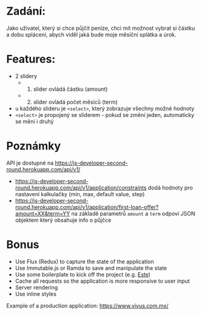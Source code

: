 # Zadání:
Jako uživatel, který si chce půjčit peníze, chci mít možnost vybrat si částku a dobu splácení, abych viděl jaká bude moje měsíční splátka a úrok.

# Features:
- 2 slidery
  - 1. slider ovládá částku (amount)
  - 2. slider ovládá počet měsíců (term)
- u každého slideru je `<select>`, který zobrazuje všechny možné hodnoty
- `<select>` je propojený se sliderem - pokud se změní jeden, automaticky se mění i druhý

# Poznámky
API je dostupné na https://js-developer-second-round.herokuapp.com/api/v1/
  - https://js-developer-second-round.herokuapp.com/api/v1/application/constraints dodá hodnoty pro nastavení kalkulačky (min, max, default value, step)
  - https://js-developer-second-round.herokuapp.com/api/v1/application/first-loan-offer?amount=XX&term=YY na základě parametrů `amount` a `term` odpoví JSON objektem který obsahuje info o půjčce

# Bonus
- Use Flux (Redux) to capture the state of the application
- Use Immutable.js or Ramda to save and manipulate the state
- Use some boilerplate to kick off the project (e.g. [Este](https://github.com/este/este))
- Cache all requests so the application is more responsive to user input
- Server rendering
- Use inline styles

Example of a production application: https://www.vivus.com.mx/
